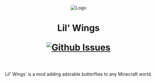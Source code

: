 <p align="center"><img src="https://user-images.githubusercontent.com/78245153/200380452-0af8f286-3b20-4e34-9820-45901d8807c0.png" alt = "Logo"></p>
<h1 align="center">Lil' Wings  <br>

<a href="https://github.com/terrarium-earth/Lil-Wings/issues"><img src="https://img.shields.io/github/issues-raw/terrarium-earth/lil-wings?color=blue" alt="Github Issues"></a></p></h1>
<br>
<p align ="center">Lil' Wings' is a mod adding adorable butterflies to any Minecraft world.</p> 
